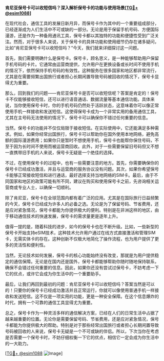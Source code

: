 **肯尼亚保号卡可以收短信吗？深入解析保号卡的功能与使用场景[[TG💪+ @esim1088](https://t.me/s/esim1088)]**

在现代社会，通信工具的发展日新月异，而保号卡作为其中的一个重要组成部分，已经逐渐成为人们生活中不可或缺的一部分。无论是用于保留手机号码、方便国际漫游，还是作为一种备用通讯工具，保号卡都以其独特的功能和便捷性受到广泛关注。然而，对于很多人来说，关于保号卡的具体功能和使用细节仍存在诸多疑问，比如“肯尼亚保号卡可以收短信吗？”今天，我们就来详细探讨这一问题。

首先，我们需要明确什么是保号卡。保号卡，顾名思义，是一种能够帮助用户保留手机号码的卡片。它通常由运营商提供，允许用户在更换设备或长时间不使用手机的情况下，依然保持手机号码的有效性。这种服务在很多国家和地区都非常流行，尤其是在需要频繁出国旅行或者担心长期闲置导致号码被回收的情况下，保号卡显得尤为重要。

那么，回到我们的问题——肯尼亚保号卡是否可以收短信呢？答案是肯定的！保号卡不仅能够接收短信，还可以进行语音通话、数据流量等基本通信功能。具体来说，当你使用保号卡时，你的手机号码仍然处于活跃状态，这意味着你可以像正常使用手机一样接收和发送短信。这使得保号卡成为一个非常实用的备用通信工具，尤其在主号码无法使用的情况下，保号卡可以确保你不错过任何重要的信息。

当然，保号卡的功能并不仅仅局限于接收短信。在实际使用中，它还能满足多种需求。例如，如果你经常出国旅行，保号卡可以帮助你在国外使用本地网络，避免高额的国际漫游费用；如果你只是暂时不想使用手机，保号卡也能帮你保住号码，不至于因为长时间不使用而被运营商回收。此外，对于一些需要保留旧号码但又不想一直携带旧手机的人来说，保号卡无疑是一个绝佳的选择。

不过，在使用保号卡的过程中，也有一些需要注意的地方。首先，你需要确保你的保号卡已经成功激活，并且与运营商的服务协议没有问题。其次，如果你希望保号卡能够正常接收短信和进行通话，最好选择支持当地网络的SIM卡。最后，由于不同国家和地区的政策可能有所不同，建议在购买和使用保号卡之前，先咨询相关运营商或专业人士，以确保一切顺利。

除了肯尼亚，保号卡在全球范围内都有着广泛的应用。尤其是在国际旅行日益频繁的今天，保号卡已经成为许多人的必备之选。无论是为了保留号码、节省费用，还是应对紧急情况，保号卡都能为你提供极大的便利。特别是在非洲这样的地区，由于移动通信技术的快速发展，保号卡的需求量更是逐年上升。

值得一提的是，随着科技的进步，如今的保号卡也在不断升级。比如，一些新型的保号卡开始支持eSIM技术，这种技术允许用户通过在线方式直接激活和管理SIM卡，无需实体卡的存在。这种创新不仅极大地简化了操作流程，也为用户提供了更多的灵活性和便利性。

当然，无论技术如何发展，保号卡的核心功能始终没有改变，那就是为用户提供稳定的通信保障。无论是在国内还是国外，保号卡都能够帮助你随时随地保持联系，确保不会错过任何重要的信息。因此，如果你还没有尝试过保号卡，不妨考虑一下它的优点，或许它会成为你生活中的一个重要助手。

最后，让我们再回到最初的问题：肯尼亚保号卡可以收短信吗？答案当然是可以的！只要你的保号卡已经成功激活并且正常运行，你就可以像使用普通手机一样接收和发送短信。这不仅是一项实用的功能，更是一种安全保障。在这个信息爆炸的时代，拥有一个可靠的通信工具显得尤为重要。

总之，保号卡作为一种灵活多样的通信解决方案，已经在人们的日常生活中占据了越来越重要的位置。无论你是需要保留号码、节省费用，还是应对紧急情况，保号卡都能为你提供极大的帮助。特别是对于那些经常出国旅行或者担心长期闲置导致号码被回收的人来说，保号卡无疑是一个不可或缺的伴侣。所以，下次当你在考虑是否需要一个保号卡时，不妨仔细权衡一下它的优点，相信它一定会成为你生活中的一大助力。

[[TG💪+ @esim1088](https://t.me/s/esim1088) ![Image](https://i.postimg.cc/4NQfJmqS/Snipaste-2025-05-13-00-14-12.png)]